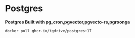 # Postgres

**Postgres Built with pg_cron,pgvector,pgvecto-rs,pgroonga**

```sh
docker pull ghcr.io/tgdrive/postgres:17
```